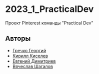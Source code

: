 # 2023_1_PracticalDev

Проект Pinterest команды "Practical Dev"


## Авторы 

- [Гречко Георгий](https://github.com/geogreck)
- [Кирилл Киселев](https://github.com/t1d333)
- [Евгений Димитриев](https://github.com/UjinIaly)
- [Вячеслав Шагалов](https://github.com/SlavaShagalov)
